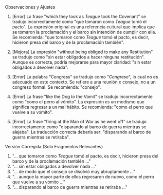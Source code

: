 Observaciones y Ajustes

1. [Error] La frase "which they took as _Teague_ took the Covenant" se tradujo incorrectamente como "que tomaron como *Teague* tomó el pacto". La expresión original es una referencia cultural que implica que se tomaron la proclamación y el barco sin intención de cumplir con ella. Se recomienda: "que tomaron como *Teague* tomó el pacto, es decir, hicieron presa del barco y de la proclamación también".

2. [Mejora] La expresión "without being obliged to make any Restitution" se tradujo como "sin estar obligados a hacer ninguna restitución". Aunque es correcta, podría mejorarse para mayor claridad: "sin estar obligados a devolver nada".

3. [Error] La palabra "Congress" se tradujo como "*Congreso*", lo cual no es adecuado en este contexto. Se refiere a una reunión o consejo, no a un congreso formal. Se recomienda: "consejo".

4. [Error] La frase "like the Dog to the Vomit" se tradujo incorrectamente como "como el perro al vómito". La expresión es un modismo que significa regresar a un mal hábito. Se recomienda: "como el perro que vuelve a su vómito".

5. [Error] La frase "firing at the Man of War as he went off" se tradujo incorrectamente como "disparando al barco de guerra mientras se alejaba". La traducción correcta debería ser: "disparando al barco de guerra mientras se retiraba".

Versión Corregida (Solo Fragmentos Relevantes)

1. "... que tomaron como *Teague* tomó el pacto, es decir, hicieron presa del barco y de la proclamación también ..."
2. "... sin estar obligados a devolver nada ..."
3. "... de modo que el consejo se disolvió muy abruptamente ..."
4. "... aunque la mayor parte de ellos regresaron de nuevo, como el perro que vuelve a su vómito ..."
5. "... disparando al barco de guerra mientras se retiraba ..."
